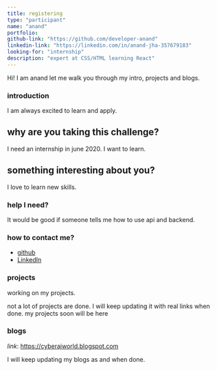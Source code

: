 ```yaml
---
title: registering
type: "participant"
name: "anand"
portfolio: 
github-link: "https://github.com/developer-anand"
linkedin-link: "https://linkedin.com/in/anand-jha-357679183"
looking-for: "internship"
description: "expert at CSS/HTML learning React"
---
```


Hi! I am anand let me walk you through my intro, projects and blogs.

### introduction

I am always excited to learn and apply.

## why are you taking this challenge?

I need an internship in june 2020.
I want to learn.

## something interesting about you?

I love to learn new skills.

### help I need?

It would be good if someone tells me how to use api and backend.

### how to contact me?

- [github](https://github.com/developer-anand)
- [LinkedIn](https://linkedin.com/in/anand-jha-357679183)

### projects
working on my projects.

not a lot of projects are done. I will keep updating it with real links when done.
my projects soon will be here

### blogs


_link_: https://cyberajworld.blogspot.com

 I will keep updating my blogs as and when done.
